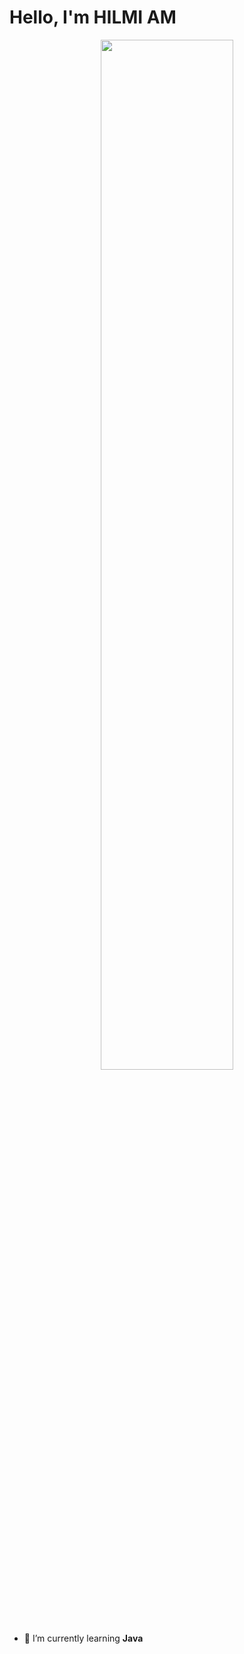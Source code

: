 # Hello, I'm HILMI AM

<p align="center">
  <img src="https://media.tenor.com/5tBB_aNcuRoAAAAC/shamiko-machikado-mazoku.gif" width="65%">
</p>

- 🌱 I’m currently learning **Java**
